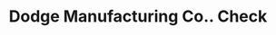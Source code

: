 ---
doi: 10.7916/D8JH4Z42
date_other: '1880'
date_other_textual: 1880-1889
form: printed ephemera
genre:
- Checks (bank checks)
name:
- Dodge Manufacturing Co.
object_in_context_url: https://biggert.cul.columbia.edu/items/view/ave_biggert_00295
subject_hierarchical_geographic:
- Mishawaka, Indiana, United States
subject_name:
- Dodge Manufacturing Co.
title: Dodge Manufacturing Co.. Check
sort_title: Dodge Manufacturing Co.. Check
call_number: ave_biggert_00295
coordinates:
- 41.6675,-86.1713888888889
pid: ave_biggert_00295
identifiers: ave_biggert_00295
thumbnail: https://derivativo-2.library.columbia.edu/iiif/2/ldpd:344219/full/!256,256/0/native.jpg
permalink: /biggert/ave_biggert_00295/
layout: iiif-image-page
---
